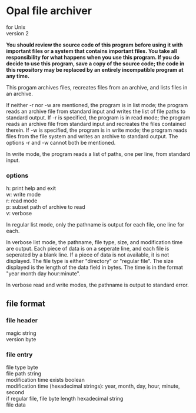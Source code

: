 # Opal file archiver
for Unix  
version 2  

**You should review the source code of this program before using it with important files or a system that contains important files. You take all responsibility for what happens when you use this program. If you do decide to use this program, save a copy of the source code; the code in this repository may be replaced by an entirely incompatible program at any time.**

This progam archives files, recreates files from an archive, and lists files in an archive.

If neither -r nor -w are mentioned, the program is in list mode; the program reads an archive file from standard input and writes the list of file paths to standard output. If -r is specified, the program is in read mode; the program reads an archive file from standard input and recreates the files contained therein. If -w is specified, the program is in write mode; the program reads files from the file system and writes an archive to standard output. The options -r and -w cannot both be mentioned.

In write mode, the program reads a list of paths, one per line, from standard input.

### options
h: print help and exit  
w: write mode  
r: read mode  
p: subset path of archive to read  
v: verbose  

In regular list mode, only the pathname is output for each file, one line for each.

In verbose list mode, the pathname, file type, size, and modification time are output. Each piece of data is on a seperate line, and each file is seperated by a blank line. If a piece of data is not available, it is not displayed. The file type is either "directory" or "regular file". The size displayed is the length of the data field in bytes. The time is in the format "year month day hour:minute".

In verbose read and write modes, the pathname is output to standard error.


## file format

### file header
magic string  
version byte  

### file entry
file type byte  
file path string  
modification time exists boolean  
modification time (hexadecimal strings): year, month, day, hour, minute, second  
if regular file, file byte length hexadecimal string  
file data  
